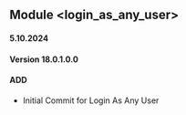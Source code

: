 ## Module <login_as_any_user>

#### 5.10.2024
#### Version 18.0.1.0.0
#### ADD

- Initial Commit for Login As Any User
